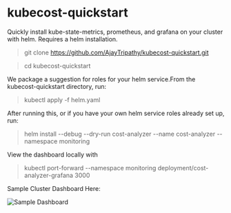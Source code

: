 # kubecost-quickstart
Quickly install kube-state-metrics, prometheus, and grafana on your cluster with helm. Requires a helm installation.

> git clone https://github.com/AjayTripathy/kubecost-quickstart.git

> cd kubecost-quickstart
> 


We package a suggestion for roles for your helm service.From the kubecost-quickstart directory, run:

> kubectl apply -f helm.yaml 

After running this, or if you have your own helm service roles already set up, run:

> helm install --debug --dry-run cost-analyzer --name cost-analyzer --namespace monitoring

View the dashboard locally with

> kubectl port-forward --namespace monitoring  deployment/cost-analyzer-grafana 3000

Sample Cluster Dashboard Here:

![Sample Dashboard](https://cdn-images-1.medium.com/max/800/1*rQI3-gKtgKwHSs7JgIdorw.png) 




